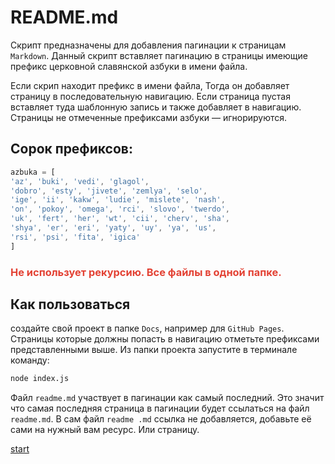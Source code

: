 ---
---


# README.md

 Cкрипт предназначены для добавления пагинации к страницам `Markdown`. 
 Данный скрипт вставляет пагинацию в страницы имеющие префикс церковной славянской азбуки в имени файла.

Если скрип находит префикс в имени файла, Тогда он добавляет страницу в последовательную навигацию. Если страница пустая вставляет туда шаблонную запись и также добавляет в навигацию. Страницы не отмеченные префиксами азбуки — игнорируются.

## Сорок префиксов:

```js
azbuka = [
'az', 'buki', 'vedi', 'glagol', 
'dobro', 'esty', 'jivete', 'zemlya', 'selo', 
'ige', 'ii', 'kakw', 'ludie', 'mislete', 'nash', 
'on', 'pokoy', 'omega', 'rci', 'slovo', 'twerdo', 
'uk', 'fert', 'her', 'wt', 'cii', 'cherv', 'sha', 
'shya', 'er', 'eri', 'yaty', 'uy', 'ya', 'us', 
'rsi', 'psi', 'fita', 'igica'
]

```

### <span style="color: #e34234;">Не использует рекурсию. Все файлы  в одной папке.

## Как пользоваться

создайте свой проект в папке `Docs`, например для `GitHub Pages`. Страницы которые должны попасть в навигацию отметьте префиксами представленными выше. Из папки проекта запустите в терминале команду:
 
 ```zsh
node index.js
 ```

  Файл `readme.md`  участвует в пагинации как самый последний. Это значит что самая последняя страница в пагинации будет ссылаться на файл `readme.md`. В сам файл `readme .md` ссылка не добавляется, добавьте её сами на нужный вам ресурс. Или страницу.


[start](az-1.md)
